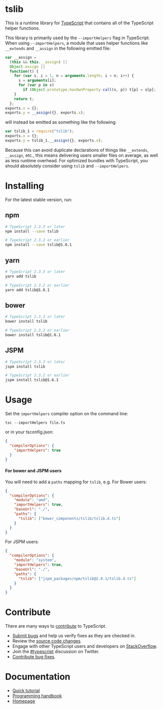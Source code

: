 # tslib

This is a runtime library for [TypeScript](http://www.typescriptlang.org/) that contains all of the TypeScript helper functions.

This library is primarily used by the `--importHelpers` flag in TypeScript.
When using `--importHelpers`, a module that uses helper functions like `__extends` and `__assign` in the following emitted file:

```ts
var __assign =
  (this && this.__assign) ||
  Object.assign ||
  function(t) {
    for (var s, i = 1, n = arguments.length; i < n; i++) {
      s = arguments[i];
      for (var p in s)
        if (Object.prototype.hasOwnProperty.call(s, p)) t[p] = s[p];
    }
    return t;
  };
exports.x = {};
exports.y = __assign({}, exports.x);
```

will instead be emitted as something like the following:

```ts
var tslib_1 = require("tslib");
exports.x = {};
exports.y = tslib_1.__assign({}, exports.x);
```

Because this can avoid duplicate declarations of things like `__extends`, `__assign`, etc., this means delivering users smaller files on average, as well as less runtime overhead.
For optimized bundles with TypeScript, you should absolutely consider using `tslib` and `--importHelpers`.

# Installing

For the latest stable version, run:

## npm

```sh
# TypeScript 2.3.3 or later
npm install --save tslib

# TypeScript 2.3.2 or earlier
npm install --save tslib@1.6.1
```

## yarn

```sh
# TypeScript 2.3.3 or later
yarn add tslib

# TypeScript 2.3.2 or earlier
yarn add tslib@1.6.1
```

## bower

```sh
# TypeScript 2.3.3 or later
bower install tslib

# TypeScript 2.3.2 or earlier
bower install tslib@1.6.1
```

## JSPM

```sh
# TypeScript 2.3.3 or later
jspm install tslib

# TypeScript 2.3.2 or earlier
jspm install tslib@1.6.1
```

# Usage

Set the `importHelpers` compiler option on the command line:

```
tsc --importHelpers file.ts
```

or in your tsconfig.json:

```json
{
  "compilerOptions": {
    "importHelpers": true
  }
}
```

#### For bower and JSPM users

You will need to add a `paths` mapping for `tslib`, e.g. For Bower users:

```json
{
  "compilerOptions": {
    "module": "amd",
    "importHelpers": true,
    "baseUrl": "./",
    "paths": {
      "tslib": ["bower_components/tslib/tslib.d.ts"]
    }
  }
}
```

For JSPM users:

```json
{
  "compilerOptions": {
    "module": "system",
    "importHelpers": true,
    "baseUrl": "./",
    "paths": {
      "tslib": ["jspm_packages/npm/tslib@2.0.1/tslib.d.ts"]
    }
  }
}
```

# Contribute

There are many ways to [contribute](https://github.com/Microsoft/TypeScript/blob/master/CONTRIBUTING.md) to TypeScript.

- [Submit bugs](https://github.com/Microsoft/TypeScript/issues) and help us verify fixes as they are checked in.
- Review the [source code changes](https://github.com/Microsoft/TypeScript/pulls).
- Engage with other TypeScript users and developers on [StackOverflow](http://stackoverflow.com/questions/tagged/typescript).
- Join the [#typescript](http://twitter.com/#!/search/realtime/%23typescript) discussion on Twitter.
- [Contribute bug fixes](https://github.com/Microsoft/TypeScript/blob/master/CONTRIBUTING.md).

# Documentation

- [Quick tutorial](http://www.typescriptlang.org/Tutorial)
- [Programming handbook](http://www.typescriptlang.org/Handbook)
- [Homepage](http://www.typescriptlang.org/)

